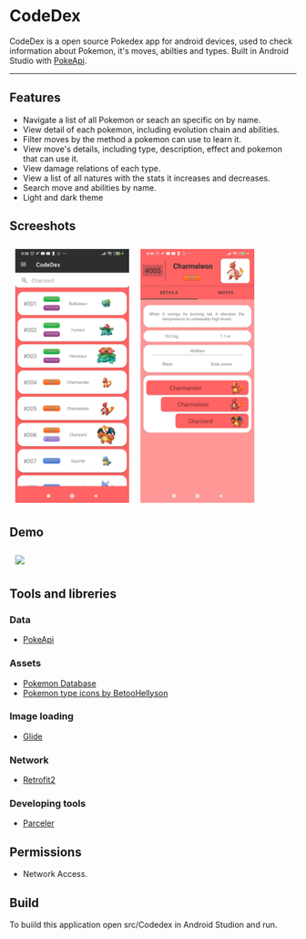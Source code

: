 # CodeDex

CodeDex is a open source Pokedex app for android devices, used to check information about Pokemon, it's moves, abilties and types.
Built in Android Studio with [PokeApi](https://pokeapi.co/).
***

## Features
- Navigate a list of all Pokemon or seach an specific on by name.
- View detail of each pokemon, including evolution chain and abilities.
- Filter moves by the method a pokemon can use to learn it.
- View move's details, including type, description, effect and pokemon that can use it.
- View damage relations of each type.
- View a list of all natures with the stats it increases and decreases.
- Search move and abilities by name.
- Light and dark theme

## Screeshots

<img src="readmeAssets/Screenshots/1.jpg" align="left"
width="200" hspace="10" vspace="10">
<img src="readmeAssets/Screenshots/2.jpg" align="center"
width="200" hspace="10" vspace="10">

## Demo

<img src="readmeAssets/demo/demo.gif" align="center"
width="200" hspace="10" vspace="10">

## Tools and libreries
### Data
- [PokeApi](https://pokeapi.co/)
### Assets
- [Pokemon Database](https://pokemondb.net/)
- [Pokemon type icons by BetooHellyson](https://www.deviantart.com/betoohellyson/art/Pokemon-Type-Icon-2-0-Free-653508771)
### Image loading
- [Glide](https://bumptech.github.io/glide/) 
### Network
- [Retrofit2](https://square.github.io/retrofit/)
### Developing tools
- [Parceler](https://github.com/johncarl81/parceler)

## Permissions
- Network Access.

## Build
To buiild this application open src/Codedex in Android Studion and run.
